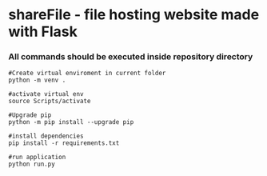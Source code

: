 # shareFile - file hosting website made with Flask
### All commands should be executed inside repository directory

```
#Create virtual enviroment in current folder
python -m venv .

#activate virtual env
source Scripts/activate

#Upgrade pip
python -m pip install --upgrade pip

#install dependencies
pip install -r requirements.txt

#run application
python run.py
```
